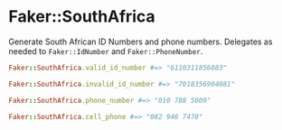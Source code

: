 # Faker::SouthAfrica

Generate South African ID Numbers and phone numbers. Delegates as needed to
`Faker::IdNumber` and `Faker::PhoneNumber`.

```ruby
Faker::SouthAfrica.valid_id_number #=> "6110311856083"

Faker::SouthAfrica.invalid_id_number #=> "7018356904081"

Faker::SouthAfrica.phone_number #=> "010 788 5009"

Faker::SouthAfrica.cell_phone #=> "082 946 7470"
```
